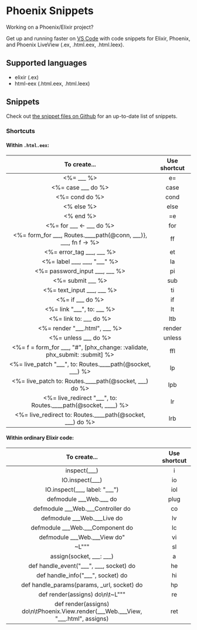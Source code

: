 # Phoenix Snippets

Working on a Phoenix/Elixir project?

Get up and running faster on [VS Code](https://code.visualstudio.com/) with code snippets for Elixir, Phoenix, and Phoenix LiveView (.ex, .html.eex, .html.leex).

## Supported languages

- elixir (.ex)
- html-eex (.html.eex, .html.leex)

## Snippets

Check out [the snippet files on Github](https://github.com/jamilabreu/vscode-phoenix-snippets/tree/master/snippets) for an up-to-date list of snippets.

### Shortcuts

#### Within `.html.eex`:

|                                  To create...                                   | Use shortcut |
| :-----------------------------------------------------------------------------: | :----------: |
|                                  <%= \_\_\_ %>                                  |      e=      |
|                              <%= case \_\_\_ do %>                              |     case     |
|                                 <%= cond do %>                                  |     cond     |
|                                   <% else %>                                    |     else     |
|                                    <% end %>                                    |      =e      |
|                         <%= for \_\_\_ <- \_\_\_ do %>                          |     for      |
|  <%= form_for \_\_\_, Routes.\_\_\_\_path(@conn, \_\_\_)}, \_\_\_, fn f -> %>   |      ff      |
|                         <%= error_tag \_\_\_, \_\_\_ %>                         |      et      |
|                     <%= label \_\_\_, \_\_\_, \"\_\_\_\" %>                     |      la      |
|                      <%= password_input \_\_\_, \_\_\_ %>                       |      pi      |
|                              <%= submit \_\_\_ %>                               |     sub      |
|                        <%= text_input \_\_\_, \_\_\_ %>                         |      ti      |
|                               <%= if \_\_\_ do %>                               |      if      |
|                       <%= link \"\_\_\_\", to: \_\_\_ %>                        |      lt      |
|                            <%= link to: \_\_\_ do %>                            |     ltb      |
|                      <%= render \"\_\_\_.html\", \_\_\_ %>                      |    render    |
|                             <%= unless \_\_\_ do %>                             |    unless    |
| <%= f = form_for \_\_\_, \"#\", [phx_change: :validate, phx_submit: :submit] %> |     ffl      |
|     <%= live_patch \"\_\_\_\", to: Routes.\_\_\_\_path(@socket, \_\_\_) %>      |      lp      |
|          <%= live_patch to: Routes.\_\_\_\_path(@socket, \_\_\_) do %>          |     lpb      |
|   <%= live_redirect \"\_\_\_\", to: Routes.\_\_\_\_path(@socket, \_\_\_\_) %>   |      lr      |
|        <%= live_redirect to: Routes.\_\_\_\_path(@socket, \_\_\_) do %>         |     lrb      |

#### Within ordinary Elixir code:

|                                         To create...                                          | Use shortcut |
| :-------------------------------------------------------------------------------------------: | :----------: |
|                                        inspect(\_\_\_)                                        |      i       |
|                                      IO.inspect(\_\_\_)                                       |      io      |
|                             IO.inspect(\_\_\_, label: \"\_\_\_\")                             |     iol      |
|                                 defmodule \_\_\_Web.\_\_\_ do                                 |     plug     |
|                            defmodule \_\_\_Web.\_\_\_Controller do                            |      co      |
|                               defmodule \_\_\_Web.\_\_\_Live do                               |      lv      |
|                            defmodule \_\_\_Web.\_\_\_Component do                             |      lc      |
|                              defmodule \_\_\_Web.\_\_\_View do"                               |      vi      |
|                                           ~L\"\"\"                                            |      sl      |
|                                assign(socket, \_\_\_: \_\_\_)                                 |      a       |
|                        def handle_event(\"\_\_\_\", \_\_\_, socket) do                        |      he      |
|                            def handle_info(\"\_\_\_\", socket) do                             |      hi      |
|                          def handle_params(params, \_url, socket) do                          |      hp      |
|                              def render(assigns) do\n\t~L\"\"\"                               |      re      |
| def render(assigns) do\n\tPhoenix.View.render(\_\_\_Web.\_\_\_View, \"\_\_\_.html\", assigns) |     ret      |
